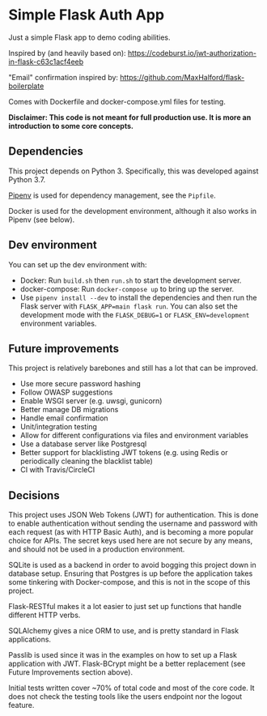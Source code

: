 # Simple Flask Auth App

Just a simple Flask app to demo coding abilities.

Inspired by (and heavily based on): https://codeburst.io/jwt-authorization-in-flask-c63c1acf4eeb

"Email" confirmation inspired by: https://github.com/MaxHalford/flask-boilerplate

Comes with Dockerfile and docker-compose.yml files for testing.

**Disclaimer: This code is not meant for full production use. It is more an introduction to some core concepts.**

## Dependencies

This project depends on Python 3. Specifically, this was developed against Python 3.7.

[Pipenv](https://docs.pipenv.org/) is used for dependency management, see the `Pipfile`.

Docker is used for the development environment, although it also works in Pipenv (see below).

## Dev environment

You can set up the dev environment with:
- Docker: Run `build.sh` then `run.sh` to start the development server.
- docker-compose: Run `docker-compose up` to bring up the server.
- Use `pipenv install --dev` to install the dependencies and then run the Flask server with
`FLASK_APP=main flask run`. You can also set the development mode with the `FLASK_DEBUG=1` or `FLASK_ENV=development`
environment variables.


## Future improvements

This project is relatively barebones and still has a lot that can be improved.

- Use more secure password hashing
- Follow OWASP suggestions
- Enable WSGI server (e.g. uwsgi, gunicorn)
- Better manage DB migrations
- Handle email confirmation
- Unit/integration testing
- Allow for different configurations via files and environment variables
- Use a database server like Postgresql
- Better support for blacklisting JWT tokens (e.g. using Redis or periodically cleaning the blacklist table)
- CI with Travis/CircleCI

## Decisions

This project uses JSON Web Tokens (JWT) for authentication. This is done to enable authentication without sending the username and password with each request (as with HTTP Basic Auth), and is becoming a more popular choice for APIs.
The secret keys used here are not secure by any means, and should not be used in a production environment.

SQLite is used as a backend in order to avoid bogging this project down in database setup. Ensuring that Postgres is up before the application takes some tinkering with Docker-compose, and this is not in the scope of this project.

Flask-RESTful makes it a lot easier to just set up functions that handle different HTTP verbs.

SQLAlchemy gives a nice ORM to use, and is pretty standard in Flask applications.

Passlib is used since it was in the examples on how to set up a Flask application with JWT. Flask-BCrypt might be a better replacement (see Future Improvements section above).

Initial tests written cover ~70% of total code and most of the core code. It does not check the testing tools like the users endpoint nor the logout feature.


